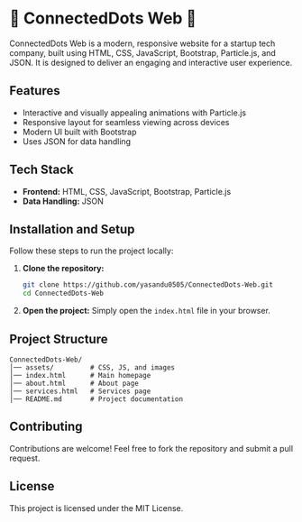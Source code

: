 
# 🚀 ConnectedDots Web 🚀

ConnectedDots Web is a modern, responsive website for a startup tech company, built using HTML, CSS, JavaScript, Bootstrap, Particle.js, and JSON. It is designed to deliver an engaging and interactive user experience.

## Features

- Interactive and visually appealing animations with Particle.js
- Responsive layout for seamless viewing across devices
- Modern UI built with Bootstrap
- Uses JSON for data handling

## Tech Stack

- **Frontend:** HTML, CSS, JavaScript, Bootstrap, Particle.js
- **Data Handling:** JSON

## Installation and Setup

Follow these steps to run the project locally:

1. **Clone the repository:**
   ```bash
   git clone https://github.com/yasandu0505/ConnectedDots-Web.git
   cd ConnectedDots-Web
   ```

2. **Open the project:**
   Simply open the `index.html` file in your browser.

## Project Structure

```
ConnectedDots-Web/
│── assets/         # CSS, JS, and images
│── index.html      # Main homepage
│── about.html      # About page
│── services.html   # Services page
│── README.md       # Project documentation
```

## Contributing

Contributions are welcome! Feel free to fork the repository and submit a pull request.

## License

This project is licensed under the MIT License.

